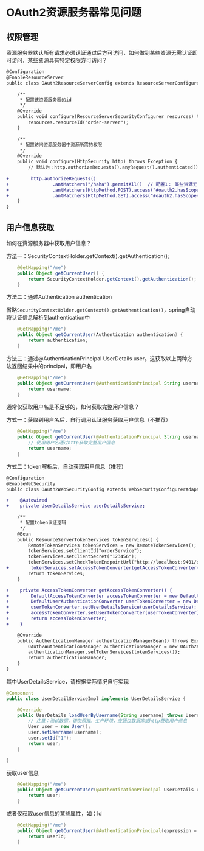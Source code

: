 # OAuth2资源服务器常见问题

## 权限管理

资源服务器默认所有请求必须认证通过后方可访问，如何做到某些资源无需认证即可访问，某些资源具有特定权限方可访问？

```diff
@Configuration
@EnableResourceServer
public class OAuth2ResourceServerConfig extends ResourceServerConfigurerAdapter {

    /**
     * 配置该资源服务器的id
     */
    @Override
    public void configure(ResourceServerSecurityConfigurer resources) throws Exception {
        resources.resourceId("order-server");
    }

    /**
     * 配置访问资源服务器中资源所需的权限
     */
    @Override
    public void configure(HttpSecurity http) throws Exception {
        // 默认为：http.authorizeRequests().anyRequest().authenticated();
        
+        http.authorizeRequests()
+                .antMatchers("/haha").permitAll()  // 配置1： 某些资源无需认证即可访问
+                .antMatchers(HttpMethod.POST).access("#oauth2.hasScope('write')") // 配置2：某些资源具有特定权限
+                .antMatchers(HttpMethod.GET).access("#oauth2.hasScope('read')");  // 这里基于scope鉴权，其他鉴权方式详见spring表达式
    }
}
```

## 用户信息获取

如何在资源服务器中获取用户信息？

方法一：SecurityContextHolder.getContext().getAuthentication();

```java
    @GetMapping("/me")
    public Object getCurrentUser() {
        return SecurityContextHolder.getContext().getAuthentication();
    }
```

方法二：通过Authentication authentication

省略`SecurityContextHolder.getContext().getAuthentication()`，spring自动将认证信息解析到authentication中

```java
    @GetMapping("/me")
    public Object getCurrentUser(Authentication authentication) {
        return authentication;
    }
```

方法三：通过@AuthenticationPrincipal UserDetails user。这获取以上两种方法返回结果中的principal，即用户名

```java
    @GetMapping("/me")
    public Object getCurrentUser(@AuthenticationPrincipal String username) {
        return username;
    }
```



通常仅获取用户名是不足够的，如何获取完整用户信息？

方式一：获取到用户名后，自行调用认证服务获取用户信息（不推荐）

```java
    @GetMapping("/me")
    public Object getCurrentUser(@AuthenticationPrincipal String username) {
        // 使用用户名通过http获取完整用户信息
        return username;
    }
```

方式二：token解析后，自动获取用户信息（推荐）

```diff
@Configuration
@EnableWebSecurity
public class OAuth2WebSecurityConfig extends WebSecurityConfigurerAdapter {

+    @Autowired
+    private UserDetailsService userDetailsService;

    /**
     * 配置token认证逻辑
     */
    @Bean
    public ResourceServerTokenServices tokenServices() {
        RemoteTokenServices tokenServices = new RemoteTokenServices();
        tokenServices.setClientId("orderService");
        tokenServices.setClientSecret("123456");
        tokenServices.setCheckTokenEndpointUrl("http://localhost:9401/oauth/check_token");
+        tokenServices.setAccessTokenConverter(getAccessTokenConverter());
        return tokenServices;
    }

+    private AccessTokenConverter getAccessTokenConverter() {
+        DefaultAccessTokenConverter accessTokenConverter = new DefaultAccessTokenConverter();
+        DefaultUserAuthenticationConverter userTokenConverter = new DefaultUserAuthenticationConverter();
+        userTokenConverter.setUserDetailsService(userDetailsService);
+        accessTokenConverter.setUserTokenConverter(userTokenConverter);
+        return accessTokenConverter;
+    }

    @Override
    public AuthenticationManager authenticationManagerBean() throws Exception {
        OAuth2AuthenticationManager authenticationManager = new OAuth2AuthenticationManager();
        authenticationManager.setTokenServices(tokenServices());
        return authenticationManager;
    }
}

```

其中UserDetailsService，请根据实际情况自行实现

```java
@Component
public class UserDetailServiceImpl implements UserDetailsService {

    @Override
    public UserDetails loadUserByUsername(String username) throws UsernameNotFoundException {
        // 注意：测试数据，请勿照搬。生产环境，应通过数据库或http获取用户信息
        User user = new User();
        user.setUsername(username);
        user.setId("1");
        return user;
    }

}
```

获取user信息

```java
    @GetMapping("/me")
    public Object getCurrentUser(@AuthenticationPrincipal UserDetails user) {
        return user;
    }
```

或者仅获取user信息的某些属性，如：Id

```java
    @GetMapping("/me")
    public Object getCurrentUser(@AuthenticationPrincipal(expression = "#this.id") String userId) {
        return userId;
    }
```

